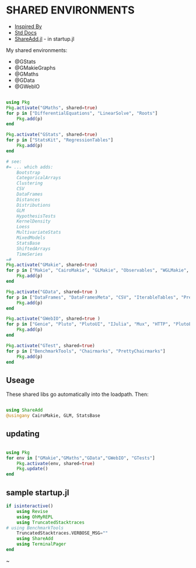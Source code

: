 # SHARED ENVIRONMENTS

* [Inspired By](https://discourse.julialang.org/t/whats-in-your/129530/4)
* [Std Docs](https://pkgdocs.julialang.org/v1/environments/#Shared-environments)
* [ShareAdd.jl](https://github.com/Eben60/ShareAdd.jl) - in startup.jl

My shared environments:

* @GStats
* @GMakieGraphs
* @GMaths
* @GData
* @GWebIO

```julia

using Pkg
Pkg.activate("GMaths", shared=true)
for p in ["DifferentialEquations", "LinearSolve", "Roots"]
    Pkg.add(p)
end

Pkg.activate("GStats", shared=true)
for p in ["StatsKit", "RegressionTables"]
    Pkg.add(p)
end

# see: 
#= ... which adds:
    Bootstrap
    CategoricalArrays
    Clustering
    CSV
    DataFrames
    Distances
    Distributions
    GLM
    HypothesisTests
    KernelDensity
    Loess
    MultivariateStats
    MixedModels
    StatsBase
    ShiftedArrays
    TimeSeries
=#
Pkg.activate("GMakie", shared=true)
for p in ["Makie", "CairoMakie", "GLMakie", "Observables", "WGLMakie", "Bonito", "AlgebraOfGraphics"]
    Pkg.add(p)
end

Pkg.activate("GData", shared=true )
for p in ["DataFrames", "DataFramesMeta", "CSV", "IterableTables", "PrettyTables", "MarkdownTables"]
    Pkg.add(p)
end

Pkg.activate("GWebIO", shared=true )
for p in ["Genie", "Pluto", "PlutoUI", "IJulia", "Mux", "HTTP", "PlutoExtras", "Observables"]
    Pkg.add(p)
end

Pkg.activate("GTest", shared=true)
for p in ["BenchmarkTools", "Chairmarks", "PrettyChairmarks"]
    Pkg.add(p)
end

```

## Useage

These shared libs go automatically into the loadpath. Then:

```julia 

using ShareAdd
@usingany CairoMakie, GLM, StatsBase 

```

## updating

```julia

using Pkg
for env in ["GMakie","GMaths","GData","GWebIO", "GTests"]
    Pkg.activate(env, shared=true)
    Pkg.update()
end

```

## sample startup.jl

```julia
if isinteractive()     
    using Revise
    using OhMyREPL
    using TruncatedStacktraces
# using BenchmarkTools
    TruncatedStacktraces.VERBOSE_MSG=""
    using ShareAdd
    using TerminalPager
end
``` 

~    